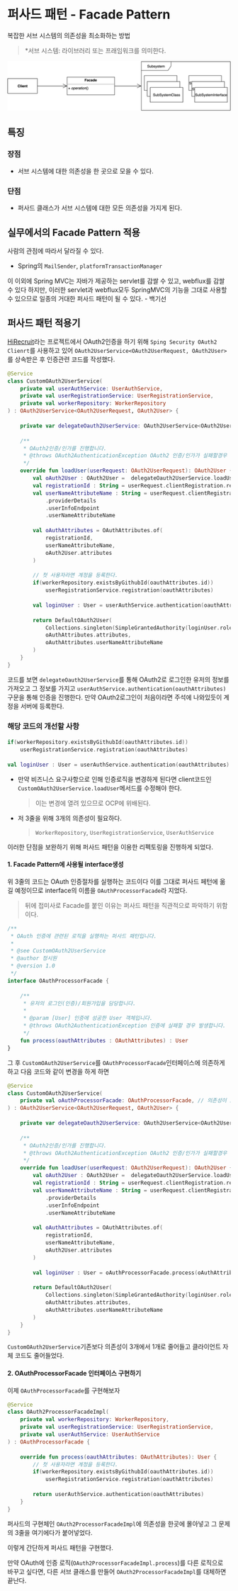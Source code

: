 # 퍼사드 패턴 - Facade Pattern
복잡한 서브 시스템의 의존성을 최소화하는 방법
> *서브 시스템: 라이브러리 또는 프래임워크를 의미한다.

<img src="img/facade-pattern.png">

## 특징
### 장점
- 서브 시스템에 대한 의존성을 한 곳으로 모을 수 있다.

### 단점
- 퍼사드 클래스가 서브 시스템에 대한 모든 의존성을 가지게 된다.

## 실무에서의 Facade Pattern 적용
사람의 관점에 따라서 달라질 수 있다.
- Spring의 `MailSender`, `platformTransactionManager`

이 이외에 Spring MVC는 자바가 제공하는 servlet를 감쌀 수 있고, webflux를 감쌀 수 있다 하지만, 이러한 servlet과 webflux모두 SpringMVC의 기능을 그대로 사용할 수 있으므로 일종의 거대한 퍼사드 패턴이 될 수 있다. - 백기선

## 퍼사드 패턴 적용기
[HiRecruit](https://github.com/themoment-team/HiRecruit-server)라는 프로젝트에서 OAuth2인증을 하기 위해 `Sping Security OAuth2 Clienrt`를 사용하고 있어 `OAuth2UserService<OAuth2UserRequest, OAuth2User>`를 상속받은 후 인증관련 코드를 작성했다.

```kotlin
@Service
class CustomOAuth2UserService(
    private val userAuthService: UserAuthService,
    private val userRegistrationService: UserRegistrationService,
    private val workerRepository: WorkerRepository
) : OAuth2UserService<OAuth2UserRequest, OAuth2User> {

    private var delegateOauth2UserService: OAuth2UserService<OAuth2UserRequest, OAuth2User> = DefaultOAuth2UserService()

    /**
     * OAuth2인증/인가를 진행합니다.
     * @throws OAuth2AuthenticationException OAuth2 인증/인가가 실패할경우 발생합니다.
     */
    override fun loadUser(userRequest: OAuth2UserRequest): OAuth2User {
        val oAuth2User : OAuth2User =  delegateOauth2UserService.loadUser(userRequest)
        val registrationId : String = userRequest.clientRegistration.registrationId
        val userNameAttributeName : String = userRequest.clientRegistration
            .providerDetails
            .userInfoEndpoint
            .userNameAttributeName

        val oAuthAttributes = OAuthAttributes.of(
            registrationId,
            userNameAttributeName,
            oAuth2User.attributes
        )

        // 첫 사용자라면 계정을 등록한다.
        if(workerRepository.existsByGithubId(oauthAttributes.id))
            userRegistrationService.registration(oauthAttributes)

        val loginUser : User = userAuthService.authentication(oauthAttributes)

        return DefaultOAuth2User(
            Collections.singleton(SimpleGrantedAuthority(loginUser.role.role)),
            oAuthAttributes.attributes,
            oAuthAttributes.userNameAttributeName
        )
    }
}
```

코드를 보면 `delegateOauth2UserService`를 통해 OAuth2로 로그인한 유저의 정보를 가져오고 그 정보를 가지고 `userAuthService.authentication(oauthAttributes)`구문을 통해 인증을 진행한다. 만약 OAuth2로그인이 처음이라면 주석에 나와있듯이 계정을 서버에 등록한다.

### 해당 코드의 개선할 사항
```kotlin
if(workerRepository.existsByGithubId(oauthAttributes.id))
    userRegistrationService.registration(oauthAttributes)

val loginUser : User = userAuthService.authentication(oauthAttributes)
```
- 만약 비즈니스 요구사항으로 인해 인증로직을 변경하게 된다면 client코드인 `CustomOAuth2UserService.loadUser`메서드를 수정해야 한다.
    > 이는 변경에 열려 있으므로 OCP에 위배된다.
- 저 3줄을 위해 3개의 의존성이 필요하다.
  > `WorkerRepository`, `UserRegistrationService`, `UserAuthService`

이러한 단점을 보완하기 위해 퍼사드 패턴을 이용한 리펙토링을 진행하게 되었다.

#### 1. Facade Pattern에 사용될 interface생성
위 3줄의 코드는 OAuth 인증절차를 실행하는 코드이다 이를 그대로 퍼사드 페턴에 옮길 예정이므로 interface의 이름을  `OAuthProcessorFacade`라 지었다.
> 뒤에 접미사로 Facade를 붙인 이유는 퍼사드 패턴을 직관적으로 파악하기 위함이다.
```kotlin
/**
 * OAuth 인증에 관련된 로직을 실행하는 퍼사드 패턴입니다.
 *
 * @see CustomOAuth2UserService
 * @author 정시원
 * @version 1.0
 */
interface OAuthProcessorFacade {

    /**
     * 유저의 로그인(인증)/회원가입을 담당합니다.
     *
     * @param [User] 인증에 성공한 User 객체입니다.
     * @throws OAuth2AuthenticationException 인증에 실패할 경우 발생합니다.
     */
    fun process(oauthAttributes : OAuthAttributes) : User
}
```

그 후 `CustomOAuth2UserService`를 `OAuthProcessorFacade`인터페이스에 의존하게 하고 다음 코드와 같이 변경을 하게 하면
```kotlin
@Service
class CustomOAuth2UserService(
    private val oAuthProcessorFacade: OAuthProcessorFacade, // 의존성이 1개로 줄어들었음!
) : OAuth2UserService<OAuth2UserRequest, OAuth2User> {

    private var delegateOauth2UserService: OAuth2UserService<OAuth2UserRequest, OAuth2User> = DefaultOAuth2UserService()

    /**
     * OAuth2인증/인가를 진행합니다.
     * @throws OAuth2AuthenticationException OAuth2 인증/인가가 실패할경우 발생합니다.
     */
    override fun loadUser(userRequest: OAuth2UserRequest): OAuth2User {
        val oAuth2User : OAuth2User =  delegateOauth2UserService.loadUser(userRequest)
        val registrationId : String = userRequest.clientRegistration.registrationId
        val userNameAttributeName : String = userRequest.clientRegistration
            .providerDetails
            .userInfoEndpoint
            .userNameAttributeName

        val oAuthAttributes = OAuthAttributes.of(
            registrationId,
            userNameAttributeName,
            oAuth2User.attributes
        )

        val loginUser : User = oAuthProcessorFacade.process(oAuthAttributes) // 여기! 한줄로 끝남

        return DefaultOAuth2User(
            Collections.singleton(SimpleGrantedAuthority(loginUser.role.role)),
            oAuthAttributes.attributes,
            oAuthAttributes.userNameAttributeName
        )
    }
}
```
`CustomOAuth2UserService`기존보다 의존성이 3개에서 1개로 줄어들고 클라이언트 자체 코드도 줄어들었다.

#### 2. OAuthProcessorFacade 인터페이스 구현하기
이제 `OAuthProcessorFacade`를 구현해보자
```kotlin
@Service
class OAuth2ProcessorFacadeImpl(
    private val workerRepository: WorkerRepository,
    private val userRegistrationService: UserRegistrationService,
    private val userAuthService: UserAuthService
) : OAuthProcessorFacade {

    override fun process(oauthAttributes: OAuthAttributes): User {
        // 첫 사용자라면 계정을 등록한다.
        if(workerRepository.existsByGithubId(oauthAttributes.id))
            userRegistrationService.registration(oauthAttributes)

        return userAuthService.authentication(oauthAttributes)
    }
}
```
퍼사드의 구현체인 `OAuth2ProcessorFacadeImpl`에 의존성을 한곳에 몰아넣고 그 문제의 3줄을 여기에다가 붙어넣었다.

이렇게 간단하게 퍼사드 패턴을 구현했다.

만약 OAuth에 인증 로직(`OAuth2ProcessorFacadeImpl.process`)를 다른 로직으로 바꾸고 싶다면, 다른 서브 클래스를 만들어 `OAuth2ProcessorFacadeImpl`를 대체하면 끝난다.